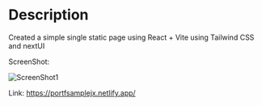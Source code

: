 # Description
Created a simple single static page using React + Vite using Tailwind CSS and nextUI


ScreenShot:

![ScreenShot1](https://i.ibb.co/zPgjYct/Screenshot-from-2024-12-22-12-08-08.png)

Link: https://portfsamplejx.netlify.app/
